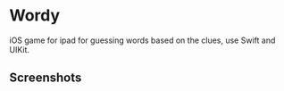 # Wordy
iOS game for ipad for guessing words based on the clues, use Swift and UIKit.

## Screenshots
<img src=""></img>
<img src=""></img>
<img src=""></img>

